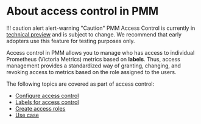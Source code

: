 # About access control in PMM

!!! caution alert alert-warning "Caution"
    PMM Access Control is currently in [technical preview](../../../reference/glossary.md#technical-preview) and is subject to change. We recommend that early adopters use this feature for testing purposes only.

Access control in PMM allows you to manage who has access to individual Prometheus (Victoria Metrics)  metrics based on **labels**. Thus, access management provides a standardized way of granting, changing, and revoking access to metrics based on the role assigned to the users.

The following topics are covered as part of access control:

- [Configure access control](config_access_cntrl.md)
- [Labels for access control](labels.md)
- [Create access roles](create_roles.md)
- [Use case](usecase.md)
